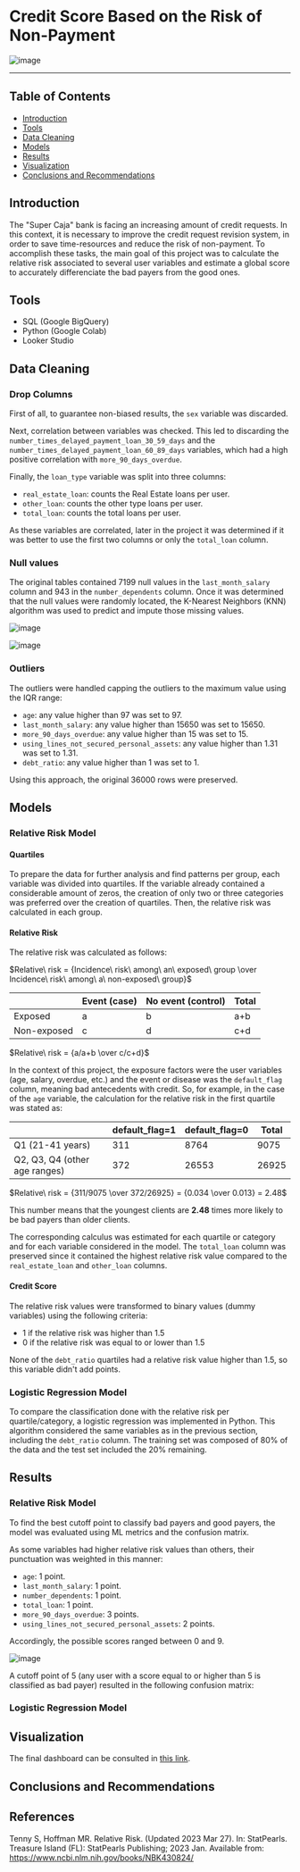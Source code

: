 # Credit Score Based on the Risk of Non-Payment

![image](https://github.com/karlarochaes/credit-score-relative-risk/assets/88100992/2a6e3bc1-977a-4d6e-8c51-c2b98f2abb7a)

---

## Table of Contents
- [Introduction](#introduction)
- [Tools](#tools)
- [Data Cleaning](#data-cleaning)
- [Models](#models)
- [Results](#results)
- [Visualization](#visualization)
- [Conclusions and Recommendations](#conclusions-and-recommendations)

## Introduction
The "Super Caja" bank is facing an increasing amount of credit requests. In this context, it is necessary to improve the credit request revision system, in order to save time-resources and reduce the risk of non-payment. To accomplish these tasks, the main goal of this project was to calculate the relative risk associated to several user variables and estimate a global score to accurately differenciate the bad payers from the good ones.

## Tools
- SQL (Google BigQuery)
- Python (Google Colab)
- Looker Studio

## Data Cleaning
### Drop Columns
First of all, to guarantee non-biased results, the `sex` variable was discarded. 

Next, correlation between variables was checked. This led to discarding the `number_times_delayed_payment_loan_30_59_days` and the `number_times_delayed_payment_loan_60_89_days` variables, which had a high positive correlation with `more_90_days_overdue`.

Finally, the `loan_type` variable was split into three columns: 
- `real_estate_loan`: counts the Real Estate loans per user.
- `other_loan`: counts the other type loans per user.
- `total_loan`: counts the total loans per user.

As these variables are correlated, later in the project it was determined if it was better to use the first two columns or only the `total_loan` column.

### Null values
The original tables contained 7199 null values in the `last_month_salary` column and 943 in the `number_dependents` column. Once it was determined that the null values were randomly located, the K-Nearest Neighbors (KNN) algorithm was used to predict and impute those missing values.

![image](https://github.com/karlarochaes/credit-score-relative-risk/assets/88100992/61168e46-a218-4e0b-9b5d-3952a14bad1f)

![image](https://github.com/karlarochaes/credit-score-relative-risk/assets/88100992/ee7a6d36-921e-4a80-8427-8dfb734a5ec7)

### Outliers
The outliers were handled capping the outliers to the maximum value using the IQR range:
- `age`: any value higher than 97 was set to 97.
- `last_month_salary`: any value higher than 15650 was set to 15650.
- `more_90_days_overdue`: any value higher than 15 was set to 15.
- `using_lines_not_secured_personal_assets`: any value higher than 1.31 was set to 1.31.
- `debt_ratio`: any value higher than 1 was set to 1.

Using this approach, the original 36000 rows were preserved.

## Models

### Relative Risk Model

#### Quartiles
To prepare the data for further analysis and find patterns per group, each variable was divided into quartiles. If the variable already contained a considerable amount of zeros, the creation of only two or three categories was preferred over the creation of quartiles. Then, the relative risk was calculated in each group.

#### Relative Risk
The relative risk was calculated as follows:

$Relative\ risk = {Incidence\ risk\ among\ an\ exposed\ group \over Incidence\ risk\ among\ a\ non-exposed\ group}$

||Event (case)|No event (control)|Total|
|--------|--------|--------|--------|
|Exposed|a|b|a+b|
|Non-exposed|c|d|c+d|

$Relative\ risk = {a/a+b \over c/c+d}$

In the context of this project, the exposure factors were the user variables (age, salary, overdue, etc.) and the event or disease was the `default_flag` column, meaning bad antecedents with credit. So, for example, in the case of the `age` variable, the calculation for the relative risk in the first quartile was stated as:

||default_flag=1|default_flag=0|Total|
|--------|--------|--------|--------|
|Q1 (21-41 years)|311|8764|9075|
|Q2, Q3, Q4 (other age ranges)|372|26553|26925|

$Relative\ risk = {311/9075 \over 372/26925} = {0.034 \over 0.013} = 2.48$  

This number means that the youngest clients are **2.48** times more likely to be bad payers than older clients. 

The corresponding calculus was estimated for each quartile or category and for each variable considered in the model. The `total_loan` column was preserved since it contained the highest relative risk value compared to the `real_estate_loan` and `other_loan` columns.

#### Credit Score
The relative risk values were transformed to binary values (dummy variables) using the following criteria:
- 1 if the relative risk was higher than 1.5
- 0 if the relative risk was equal to or lower than 1.5

None of the `debt_ratio` quartiles had a relative risk value higher than 1.5, so this variable didn't add points.

### Logistic Regression Model
To compare the classification done with the relative risk per quartile/category, a logistic regression was implemented in Python. This algorithm considered the same variables as in the previous section, including the `debt_ratio` column. The training set was composed of 80% of the data and the test set included the 20% remaining.

## Results
### Relative Risk Model
To find the best cutoff point to classify bad payers and good payers, the model was evaluated using ML metrics and the confusion matrix.

As some variables had higher relative risk values than others, their punctuation was weighted in this manner:
- `age`: 1 point.
- `last_month_salary`: 1 point.
- `number_dependents`: 1 point.
- `total_loan`: 1 point.
- `more_90_days_overdue`: 3 points.
- `using_lines_not_secured_personal_assets`: 2 points.

Accordingly, the possible scores ranged between 0 and 9.

![image](https://github.com/karlarochaes/credit-score-relative-risk/assets/88100992/0b7e9ad5-94b3-4f55-86bc-ec28a628b7ee)

A cutoff point of 5 (any user with a score equal to or higher than 5 is classified as bad payer) resulted in the following confusion matrix:


### Logistic Regression Model

## Visualization
The final dashboard can be consulted in [this link](https://lookerstudio.google.com/reporting/29b10b35-77d0-4287-b4b4-f7400f0e3ff6).

## Conclusions and Recommendations

## References
Tenny S, Hoffman MR. Relative Risk. (Updated 2023 Mar 27). In: StatPearls. Treasure Island (FL): StatPearls Publishing; 2023 Jan. Available from: https://www.ncbi.nlm.nih.gov/books/NBK430824/
